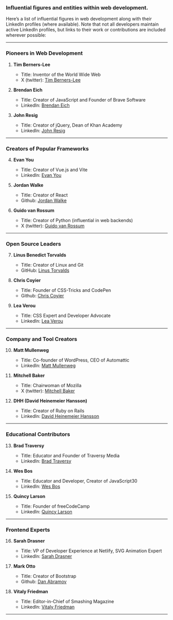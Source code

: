 ### Influential figures and entities within web development.

Here’s a list of influential figures in web development along with their LinkedIn profiles (where available). Note that not all developers maintain active LinkedIn profiles, but links to their work or contributions are included wherever possible:

---

### **Pioneers in Web Development**
1. **Tim Berners-Lee**

   - Title: Inventor of the World Wide Web
   - X (twitter): [Tim Berners-Lee](https://x.com/timberners_lee)
   
2. **Brendan Eich**
   - Title: Creator of JavaScript and Founder of Brave Software
   - LinkedIn: [Brendan Eich](https://www.linkedin.com/in/brendaneich/)

3. **John Resig**
   - Title: Creator of jQuery, Dean of Khan Academy
   - LinkedIn: [John Resig](https://www.linkedin.com/in/jeresig/)

---

### **Creators of Popular Frameworks**
4. **Evan You**
   - Title: Creator of Vue.js and Vite
   - LinkedIn: [Evan You](https://www.linkedin.com/in/evanyou/)

5. **Jordan Walke**
   - Title: Creator of React
   - Github: [Jordan Walke](https://github.com/jordwalke)

6. **Guido van Rossum**
   - Title: Creator of Python (influential in web backends)
   - X (twitter): [Guido van Rossum](https://x.com/gvanrossum)

---

### **Open Source Leaders**
7. **Linus Benedict Torvalds**
   - Title: Creator of Linux and Git
   - GitHub: [Linus Torvalds](https://github.com/torvalds)

8. **Chris Coyier**
   - Title: Founder of CSS-Tricks and CodePen
   - Github: [Chris Coyier](https://github.com/chriscoyier)

9. **Lea Verou**
   - Title: CSS Expert and Developer Advocate
   - LinkedIn: [Lea Verou](https://www.linkedin.com/in/leaverou/)

---

### **Company and Tool Creators**
10. **Matt Mullenweg**
    - Title: Co-founder of WordPress, CEO of Automattic
    - LinkedIn: [Matt Mullenweg](https://www.linkedin.com/in/mattm/)

11. **Mitchell Baker**
    - Title: Chairwoman of Mozilla
    - X (twitter): [Mitchell Baker](https://twitter.com/MitchellBaker)

12. **DHH (David Heinemeier Hansson)**
    - Title: Creator of Ruby on Rails
    - LinkedIn: [David Heinemeier Hansson](https://www.linkedin.com/in/david-heinemeier-hansson-374b18221/)

---

### **Educational Contributors**
13. **Brad Traversy**
    - Title: Educator and Founder of Traversy Media
    - LinkedIn: [Brad Traversy](https://www.linkedin.com/in/bradtraversy/)

14. **Wes Bos**
    - Title: Educator and Developer, Creator of JavaScript30
    - LinkedIn: [Wes Bos](https://www.linkedin.com/in/wesbos)

15. **Quincy Larson**
    - Title: Founder of freeCodeCamp
    - LinkedIn: [Quincy Larson](https://www.linkedin.com/in/quincylarson/)

---

### **Frontend Experts**
16. **Sarah Drasner**
    - Title: VP of Developer Experience at Netlify, SVG Animation Expert
    - LinkedIn: [Sarah Drasner](https://www.linkedin.com/in/sarahdrasner/)

17. **Mark Otto**
    - Title: Creator of Bootstrap
    - Github: [Dan Abramov](https://github.com/mdo)

18. **Vitaly Friedman**
    - Title: Editor-in-Chief of Smashing Magazine
    - LinkedIn: [Vitaly Friedman](https://www.linkedin.com/in/vitalyfriedman)

---
